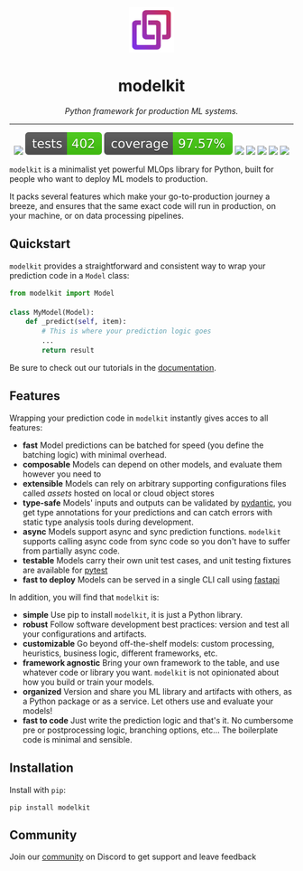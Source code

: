 <p align="center">
  <a href="https://github.com/cornerstone-ondemand/modelkit">
    <img src="https://raw.githubusercontent.com/cornerstone-ondemand/modelkit/main/.github/resources/logo.svg" alt="Logo" width="80" height="80">
</a>
</p>
<h1 align="center"> modelkit </h1>
<p align="center">
  <em>Python framework for production ML systems.</em>
</p>
    
---

<p align="center">
  <a href="https://github.com/cornerstone-ondemand/modelkit/actions?query=branch%3Amain+"><img src="https://img.shields.io/github/workflow/status/cornerstone-ondemand/modelkit/CI/main" /></a>
  <a href="https://github.com/cornerstone-ondemand/modelkit/actions/workflows/main.yml?query=branch%3Amain+"><img src="docs/badges/tests.svg" /></a>
  <a href="https://cornerstone-ondemand.github.io/modelkit/coverage/index.html"><img src="docs/badges/coverage.svg" /></a>
  <a href="https://pypi.org/project/modelkit/"><img src="https://img.shields.io/pypi/v/modelkit" /></a>
  <a href="https://pypi.org/project/modelkit/"><img src="https://img.shields.io/pypi/pyversions/modelkit" /></a>
  <a href="https://cornerstone-ondemand.github.io/modelkit/index.html"><img src="https://img.shields.io/badge/docs-latest-blue" /></a>
  <a href="https://github.com/cornerstone-ondemand/modelkit/blob/main/LICENSE"><img src="https://img.shields.io/github/license/cornerstone-ondemand/modelkit" /></a>
  <a href="https://pepy.tech/project/modelkit"><img src="https://pepy.tech/badge/modelkit" /></a>
</p>

`modelkit` is a minimalist yet powerful MLOps library for Python, built for people who want to deploy ML models to production. 

It packs several features which make your go-to-production journey a breeze, and ensures that the same exact code will run in production, on your machine, or on data processing pipelines.

## Quickstart

`modelkit` provides a straightforward and consistent way to wrap your prediction  code in a `Model` class:

```python
from modelkit import Model

class MyModel(Model):
    def _predict(self, item):
        # This is where your prediction logic goes
        ...
        return result
```

Be sure to check out our tutorials in the [documentation](https://cornerstone-ondemand.github.io/modelkit/).

## Features

Wrapping your prediction code in `modelkit` instantly gives acces to all features:

- **fast** Model predictions can be batched for speed (you define the batching logic) with minimal overhead.
- **composable** Models can depend on other models, and evaluate them however you need to
- **extensible** Models can rely on arbitrary supporting configurations files called _assets_ hosted on local or cloud object stores
- **type-safe** Models' inputs and outputs can be validated by [pydantic](https://pydantic-docs.helpmanual.io/), you get type annotations for your predictions and can catch errors with static type analysis tools during development.
- **async** Models support async and sync prediction functions. `modelkit` supports calling async code from sync code so you don't have to suffer from partially async code.
- **testable** Models carry their own unit test cases, and unit testing fixtures are available for [pytest](https://docs.pytest.org/en/6.2.x/)
- **fast to deploy** Models can be served in a single CLI call using [fastapi](https://fastapi.tiangolo.com/)

In addition, you will find that `modelkit` is:

- **simple** Use pip to install `modelkit`, it is just a Python library.
- **robust** Follow software development best practices: version and test all your configurations and artifacts.
- **customizable** Go beyond off-the-shelf models: custom processing, heuristics, business logic, different frameworks, etc.
- **framework agnostic** Bring your own framework to the table, and use whatever code or library you want. `modelkit` is not opinionated about how you build or train your models.
- **organized** Version and share you ML library and artifacts with others, as a Python package or as a service. Let others use and evaluate your models!
- **fast to code** Just write the prediction logic and that's it. No cumbersome pre or postprocessing logic, branching options, etc... The boilerplate code is minimal and sensible.

## Installation

Install with `pip`:

```
pip install modelkit
```

## Community
Join our [community](https://discord.gg/ayj5wdAArV) on Discord to get support and leave feedback
